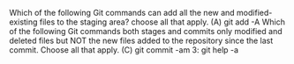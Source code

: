 Which of the following Git commands can add all the new and modified-existing files to the staging area? choose all that apply.
(A) git add -A
Which of the following Git commands both stages and commits only modified and deleted files but NOT the new files added to the repository since the last commit. Choose all that apply.
(C) git commit -am
3:
git help -a
